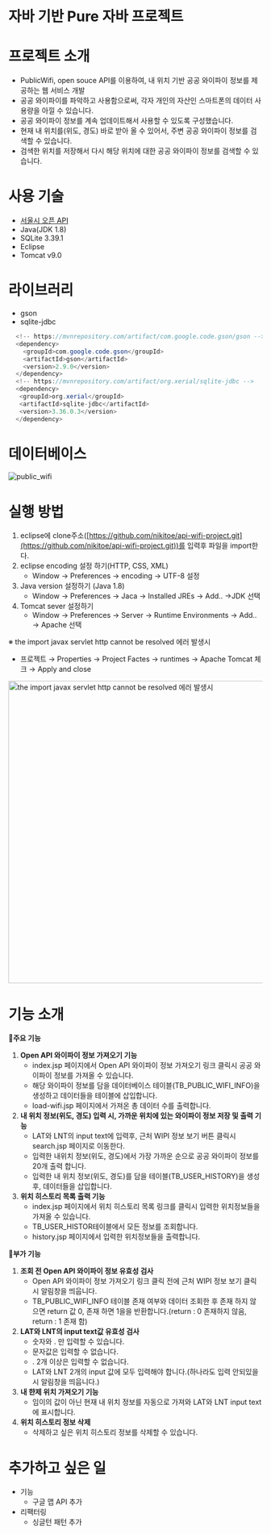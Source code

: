 # 자바 기반 Pure 자바 프로젝트

# 프로젝트 소개
- PublicWifi, open souce API를 이용하여, 내 위치 기반 공공 와이파이 정보를 제공하는 웹 서비스 개발
- 공공 와이파이를 파악하고 사용함으로써, 각자 개인의 자산인 스마트폰의 데이터 사용량을 아낄 수 있습니다.
- 공공 와이파이 정보를 계속 업데이트해서 사용할 수 있도록 구성했습니다.
- 현재 내 위치를(위도, 경도) 바로 받아 올 수 있어서, 주변 공공 와이파이 정보를 검색할 수 있습니다.
- 검색한 위치를 저장해서 다시 해당 위치에 대한 공공 와이파이 정보를 검색할 수 있습니다.

# 사용 기술
- [서울시 오픈 API]([https://data.seoul.go.kr/dataList/OA-20883/S/1/datasetView.do](https://data.seoul.go.kr/dataList/OA-20883/S/1/datasetView.do))
- Java(JDK 1.8)
- SQLite 3.39.1
- Eclipse
- Tomcat v9.0

# 라이브러리
- gson
- sqlite-jdbc

```java
  <!-- https://mvnrepository.com/artifact/com.google.code.gson/gson -->
  <dependency>
    <groupId>com.google.code.gson</groupId>
    <artifactId>gson</artifactId>
    <version>2.9.0</version>
  </dependency>
  <!-- https://mvnrepository.com/artifact/org.xerial/sqlite-jdbc -->
  <dependency>
   <groupId>org.xerial</groupId>
   <artifactId>sqlite-jdbc</artifactId>
   <version>3.36.0.3</version>
  </dependency>
```

# 데이터베이스
![public_wifi](https://user-images.githubusercontent.com/36691759/180746135-1082ae01-2697-4612-ae5c-a77eb36930b9.jpg)

# 실행 방법
1. eclipse에 clone주소([https://github.com/nikitoe/api-wifi-project.git](https://github.com/nikitoe/api-wifi-project.git))를 입력후 파일을 import한다.
2. eclipse encoding 설정 하기(HTTP, CSS, XML) 
    - Window → Preferences → encoding → UTF-8 설정
3. Java version 설정하기 (Java 1.8)
    - Window → Preferences → Jaca → Installed JREs → Add.. →JDK 선택
4. Tomcat sever 설정하기
    - Window → Preferences → Server → Runtime Environments → Add.. → Apache 선택

※  the import javax servlet http cannot be resolved 에러 발생시
- 프로젝트 → Properties → Project Factes → runtimes → Apache Tomcat 체크 → Apply and close
<img width="600px" alt="the import javax servlet http cannot be resolved 에러 발생시" src= "https://user-images.githubusercontent.com/36691759/180746421-df68369c-50fd-4705-ab83-26e93859027f.jpg">

# 기능 소개
**📄주요 기능**
1. **Open API 와이파이 정보 가져오기 기능**
    - index.jsp 페이지에서 Open API 와이파이 정보 가져오기 링크 클릭시 공공 와이파이 정보를 가져올 수 있습니다.
    - 해당 와이파이 정보를 담을 데이터베이스 테이블(TB_PUBLIC_WIFI_INFO)을 생성하고 데이터들을 테이블에 삽입합니다.
    - load-wifi.jsp 페이지에서 가져온 총 데이터 수를 출력합니다.
2. **내 위치 정보(위도, 경도) 입력 시, 가까운 위치에 있는 와이파이 정보 저장 및 출력 기능**
    - LAT와 LNT의 input text에 입력후, 근처 WIPI 정보 보기 버튼 클릭시 search.jsp 페이지로 이동한다.
    - 입력한 내위치 정보(위도, 경도)에서 가장 가까운 순으로 공공 와이파이 정보를 20개 출력 합니다.
    - 입력한 내 위치 정보(위도, 경도)를 담을 테이블(TB_USER_HISTORY)을 생성후, 데이터들을 삽입합니다.
3. **위치 히스토리 목록 출력 기능**
    - index.jsp 페이지에서 위치 히스토리 목록 링크를 클릭시 입력한 위치정보들을 가져올 수 있습니다.
    - TB_USER_HISTOR테이블에서 모든 정보를 조회합니다.
    - history.jsp 페이지에서 입력한 위치정보들을 출력합니다.

**📄부가 기능**
1. **조회 전 Open API 와이파이 정보 유효성 검사**
    - Open API 와이파이 정보 가져오기 링크 클릭 전에 근처 WIPI 정보 보기 클릭시 알림창을 띄웁니다.
    - TB_PUBLIC_WIFI_INFO 테이블 존재 여부와 데이터 조회한 후 존재 하지 않으면 return 값 0, 존재 하면 1을을 반환합니다.(return : 0 존재하지 않음, return : 1 존재 함)
2. **LAT와 LNT의 input text값 유효성 검사**
    - 숫자와 . 만 입력할 수 있습니다.
    - 문자값은 입력할 수 없습니다.
    - . 2개 이상은 입력할 수 없습니다.
    - LAT와 LNT 2개의 input 값에 모두 입력해야 합니다.(하나라도 입력 안되있을시 알림창을 띄웁니다.)
3. **내 햔제 위치 가져오기 기능**
    - 임이의 값이 아닌 현재 내 위치 정보를 자동으로 가져와 LAT와 LNT input text에 표시합니다.
4. **위치 히스토리 정보 삭제**
    - 삭제하고 싶은 위치 히스토리 정보를 삭제할 수 있습니다.

# 추가하고 싶은 일
- 기능
    - 구글 맵 API  추가
- 리팩터링
    - 싱글턴 패턴 추가
